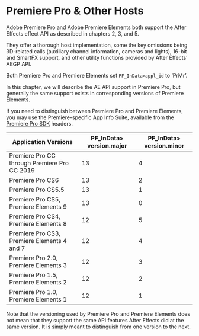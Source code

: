 # Premiere Pro & Other Hosts

Adobe Premiere Pro and Adobe Premiere Elements both support the After Effects effect API as described in chapters 2, 3, and 5.

They offer a thorough host implementation, some the key omissions being 3D-related calls (auxiliary channel information, cameras and lights), 16-bit and SmartFX support, and other utility functions provided by After Effects’ AEGP API.

Both Premiere Pro and Premiere Elements set `PF_InData>appl_id` to ‘PrMr’.

In this chapter, we will describe the AE API support in Premiere Pro, but generally the same support exists in corresponding versions of Premiere Elements.

If you need to distinguish between Premiere Pro and Premiere Elements, you may use the Premiere-specific App Info Suite, available from the [Premiere Pro SDK](http://ppro-plugin-sdk.aenhancers.com) headers.

| **Application Versions**                     |   **PF_InData> version.major** |   **PF_InData> version.minor** |
|----------------------------------------------|--------------------------------|--------------------------------|
| Premiere Pro CC through Premiere Pro CC 2019 |                             13 |                              4 |
| Premiere Pro CS6                             |                             13 |                              2 |
| Premiere Pro CS5.5                           |                             13 |                              1 |
| Premiere Pro CS5, Premiere Elements 9        |                             13 |                              0 |
| Premiere Pro CS4, Premiere Elements 8        |                             12 |                              5 |
| Premiere Pro CS3, Premiere Elements 4 and 7  |                             12 |                              4 |
| Premiere Pro 2.0, Premiere Elements 3        |                             12 |                              3 |
| Premiere Pro 1.5, Premiere Elements 2        |                             12 |                              2 |
| Premiere Pro 1.0, Premiere Elements 1        |                             12 |                              1 |

Note that the versioning used by Premiere Pro and Premiere Elements does not mean that they support the same API features After Effects did at the same version. It is simply meant to distinguish from one version to the next.

